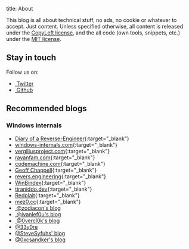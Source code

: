 title: About


This blog is all about technical stuff, no ads, no cookie or whatever to accept. Just content.
Unless specified otherwise, all content is released under the [CopyLeft license](https://www.gnu.org/licenses/copyleft.en.html), and the all code (own tools, snippets, etc.) under the [MIT license](https://opensource.org/licenses/MIT).


## Stay in touch ##

Follow us on:
 - <a class="fa fa-twitter" href="https://twitter.com/ctf_blahcat" target="_blank">&nbsp;Twitter</a>
 - <a class="fa fa-github" href="https://github.com/blahcat" target="_blank">&nbsp;Github</a>


## Recommended blogs ##

### Windows internals

  - [Diary of a Reverse-Engineer](https://doar-e.github.io/){:target="_blank"}
  - [windows-internals.com](https://windows-internals.com/){:target="_blank"}
  - [vergiliusproject.com](https://vergiliusproject.com){:target="_blank"}
  - [rayanfam.com](https://rayanfam.com/){:target="_blank"}
  - [codemachine.com](https://www.codemachine.com/){:target="_blank"}
  - [Geoff Chappell](https://www.geoffchappell.com/){:target="_blank"}
  - [revers.engineering](https://revers.engineering/){:target="_blank"}
  - [WinBindex](https://m417z.com/winbindex/){:target="_blank"}
  - [tiraniddo.dev](https://www.tiraniddo.dev){:target="_blank"}
  - [Redplait](http://redplait.blogspot.com/){:target="_blank"}
  - [mez0.cc](https://mez0.cc/){:target="_blank"}
  - <a class="fa fa-github" target="_blank" href="https://scorpiosoftware.net/">&nbsp;@zodiacon's blog</a>
  - <a class="fa fa-github" target="_blank" href="https://www.ivanlef0u.tuxfamily.org/">&nbsp;@ivanlef0u's blog</a>
  - <a class="fa fa-github" target="_blank" href="https://0vercl0k.tuxfamily.org/bl0g/">&nbsp;@0vercl0k's blog</a>
  - <a class="fa fa-github" target="_blank" href="https://connormcgarr.github.io">@33y0re</a>
  - <a class="fa fa-github" target="_blank" href="https://syfuhs.net/">@SteveSyfuhs' blog</a>
  - <a class="fa fa-github" target="_blank" href="https://csandker.io/">@0xcsandker's blog</a>
